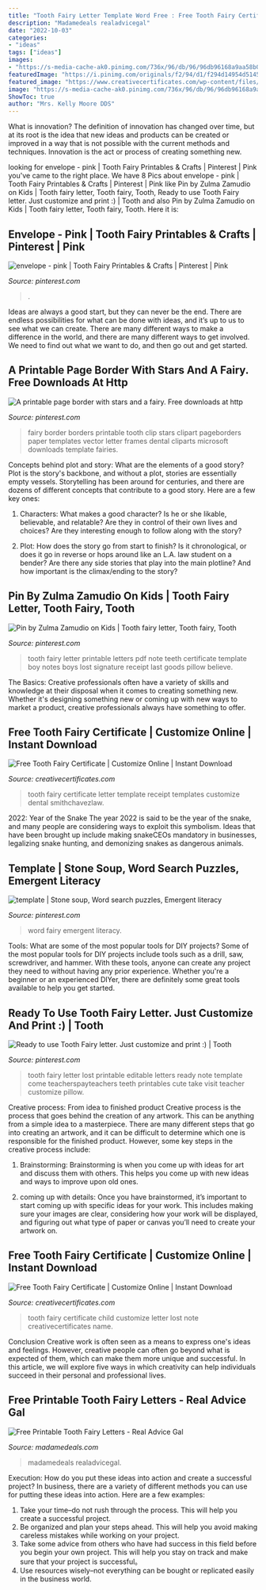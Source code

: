 ```yaml
---
title: "Tooth Fairy Letter Template Word Free : Free Tooth Fairy Certificate"
description: "Madamedeals realadvicegal"
date: "2022-10-03"
categories:
- "ideas"
tags: ["ideas"]
images:
- "https://s-media-cache-ak0.pinimg.com/736x/96/db/96/96db96168a9aa58b0dcba9e5a970d37d--page-borders-tooth-fairy.jpg"
featuredImage: "https://i.pinimg.com/originals/f2/94/d1/f294d14954d5145ac3bd44e174d43872.jpg"
featured_image: "https://www.creativecertificates.com/wp-content/files/2011/12/tooth-fairy-2.jpg"
image: "https://s-media-cache-ak0.pinimg.com/736x/96/db/96/96db96168a9aa58b0dcba9e5a970d37d--page-borders-tooth-fairy.jpg"
ShowToc: true
author: "Mrs. Kelly Moore DDS"
---
```



What is innovation?
The definition of innovation has changed over time, but at its root is the idea that new ideas and products can be created or improved in a way that is not possible with the current methods and techniques. Innovation is the act or process of creating something new.

	

		
looking for envelope - pink | Tooth Fairy Printables &amp; Crafts | Pinterest | Pink you've came to the right place. We have 8 Pics about envelope - pink | Tooth Fairy Printables &amp; Crafts | Pinterest | Pink like Pin by Zulma Zamudio on Kids | Tooth fairy letter, Tooth fairy, Tooth, Ready to use Tooth Fairy letter. Just customize and print :) | Tooth and also Pin by Zulma Zamudio on Kids | Tooth fairy letter, Tooth fairy, Tooth. Here it is:
		
    
## Envelope - Pink | Tooth Fairy Printables &amp; Crafts | Pinterest | Pink

<img loading=lazy src="https://s-media-cache-ak0.pinimg.com/736x/56/60/82/56608279d2ac13e37e15117df019a403.jpg" onerror="this.onerror=null;this.src='https://tse3.mm.bing.net/th?id=OIP.OxhDhjrKYB-MJirOMOStDAHaET&amp;pid=15.1';" alt="envelope - pink | Tooth Fairy Printables &amp; Crafts | Pinterest | Pink">

_Source: pinterest.com_

>. 

	

Ideas are always a good start, but they can never be the end. There are endless possibilities for what can be done with ideas, and it’s up to us to see what we can create. There are many different ways to make a difference in the world, and there are many different ways to get involved. We need to find out what we want to do, and then go out and get started.

    
## A Printable Page Border With Stars And A Fairy. Free Downloads At Http

<img loading=lazy src="https://s-media-cache-ak0.pinimg.com/736x/96/db/96/96db96168a9aa58b0dcba9e5a970d37d--page-borders-tooth-fairy.jpg" onerror="this.onerror=null;this.src='https://tse2.mm.bing.net/th?id=OIP.x7vhWmwZeLs0_BWcw1ShrQAAAA&amp;pid=15.1';" alt="A printable page border with stars and a fairy. Free downloads at http">

_Source: pinterest.com_

>fairy border borders printable tooth clip stars clipart pageborders paper templates vector letter frames dental cliparts microsoft downloads template fairies. 

	

Concepts behind plot and story: What are the elements of a good story?
Plot is the story's backbone, and without a plot, stories are essentially empty vessels. Storytelling has been around for centuries, and there are dozens of different concepts that contribute to a good story. Here are a few key ones:
1) Characters: What makes a good character? Is he or she likable, believable, and relatable? Are they in control of their own lives and choices? Are they interesting enough to follow along with the story?

2) Plot: How does the story go from start to finish? Is it chronological, or does it go in reverse or hops around like an L.A. law student on a bender? Are there any side stories that play into the main plotline? And how important is the climax/ending to the story?

    
## Pin By Zulma Zamudio On Kids | Tooth Fairy Letter, Tooth Fairy, Tooth

<img loading=lazy src="https://i.pinimg.com/originals/f2/94/d1/f294d14954d5145ac3bd44e174d43872.jpg" onerror="this.onerror=null;this.src='https://tse3.mm.bing.net/th?id=OIP.s7xLKPFM2iGbXLQc_APeigAAAA&amp;pid=15.1';" alt="Pin by Zulma Zamudio on Kids | Tooth fairy letter, Tooth fairy, Tooth">

_Source: pinterest.com_

>tooth fairy letter printable letters pdf note teeth certificate template boy notes boys lost signature receipt last goods pillow believe. 

	

The Basics:
Creative professionals often have a variety of skills and knowledge at their disposal when it comes to creating something new. Whether it's designing something new or coming up with new ways to market a product, creative professionals always have something to offer.

    
## Free Tooth Fairy Certificate | Customize Online | Instant Download

<img loading=lazy src="https://www.creativecertificates.com/wp-content/files/2011/12/tooth-fairy-2.jpg" onerror="this.onerror=null;this.src='https://tse3.mm.bing.net/th?id=OIP.ySXjgEzsw3rmoPc6_IZiRgHaFI&amp;pid=15.1';" alt="Free Tooth Fairy Certificate | Customize Online | Instant Download">

_Source: creativecertificates.com_

>tooth fairy certificate letter template receipt templates customize dental smithchavezlaw. 

	

2022: Year of the Snake
The year 2022 is said to be the year of the snake, and many people are considering ways to exploit this symbolism. Ideas that have been brought up include making snakeCEOs mandatory in businesses, legalizing snake hunting, and demonizing snakes as dangerous animals.

    
## Template | Stone Soup, Word Search Puzzles, Emergent Literacy

<img loading=lazy src="https://i.pinimg.com/736x/bd/f6/b4/bdf6b4e7d53ecddbc77f6572c5aa292e.jpg" onerror="this.onerror=null;this.src='https://tse1.mm.bing.net/th?id=OIP.4gyJExpeHV62p4fO-IlbhQHaJ4&amp;pid=15.1';" alt="template | Stone soup, Word search puzzles, Emergent literacy">

_Source: pinterest.com_

>word fairy emergent literacy. 

	

Tools: What are some of the most popular tools for DIY projects?
Some of the most popular tools for DIY projects include tools such as a drill, saw, screwdriver, and hammer. With these tools, anyone can create any project they need to without having any prior experience. Whether you're a beginner or an experienced DIYer, there are definitely some great tools available to help you get started.

    
## Ready To Use Tooth Fairy Letter. Just Customize And Print :) | Tooth

<img loading=lazy src="https://i.pinimg.com/736x/82/18/aa/8218aa0f8561f2bc3fafdfc3ed3a0345--tooth-fairy-letters-learning-activities.jpg" onerror="this.onerror=null;this.src='https://tse1.mm.bing.net/th?id=OIP.NL6IWo0dwP0MtyI4qOUxQQAAAA&amp;pid=15.1';" alt="Ready to use Tooth Fairy letter. Just customize and print :) | Tooth">

_Source: pinterest.com_

>tooth fairy letter lost printable editable letters ready note template come teacherspayteachers teeth printables cute take visit teacher customize pillow. 

	

Creative process: From idea to finished product
Creative process is the process that goes behind the creation of any artwork. This can be anything from a simple idea to a masterpiece. There are many different steps that go into creating an artwork, and it can be difficult to determine which one is responsible for the finished product. However, some key steps in the creative process include:
1. Brainstorming: Brainstorming is when you come up with ideas for art and discuss them with others. This helps you come up with new ideas and ways to improve upon old ones.

2. coming up with details: Once you have brainstormed, it’s important to start coming up with specific ideas for your work. This includes making sure your images are clear, considering how your work will be displayed, and figuring out what type of paper or canvas you’ll need to create your artwork on.

    
## Free Tooth Fairy Certificate | Customize Online | Instant Download

<img loading=lazy src="https://www.creativecertificates.com/wp-content/uploads/2011/12/tooth-fairy-certificate-11.jpg" onerror="this.onerror=null;this.src='https://tse3.mm.bing.net/th?id=OIP.OKlDHGJaQ_QvBYEWybR8TQHaFj&amp;pid=15.1';" alt="Free Tooth Fairy Certificate | Customize Online | Instant Download">

_Source: creativecertificates.com_

>tooth fairy certificate child customize letter lost note creativecertificates name. 

	

Conclusion
Creative work is often seen as a means to express one's ideas and feelings. However, creative people can often go beyond what is expected of them, which can make them more unique and successful. In this article, we will explore five ways in which creativity can help individuals succeed in their personal and professional lives.

    
## Free Printable Tooth Fairy Letters - Real Advice Gal

<img loading=lazy src="https://i1.wp.com/realadvicegal.com/wp-content/uploads/2014/02/Tooth-Fairy-Printable-main.jpg?fit=400%2C421&amp;ssl=1" onerror="this.onerror=null;this.src='https://tse2.mm.bing.net/th?id=OIP.nlFJS43fOsHuiokxi1jQAgAAAA&amp;pid=15.1';" alt="Free Printable Tooth Fairy Letters - Real Advice Gal">

_Source: madamedeals.com_

>madamedeals realadvicegal. 

	

Execution: How do you put these ideas into action and create a successful project?
In business, there are a variety of different methods you can use for putting these ideas into action. Here are a few examples:
1. Take your time–do not rush through the process. This will help you create a successful project.
2. Be organized and plan your steps ahead. This will help you avoid making careless mistakes while working on your project.
3. Take some advice from others who have had success in this field before you begin your own project. This will help you stay on track and make sure that your project is successful。
4. Use resources wisely–not everything can be bought or replicated easily in the business world.

